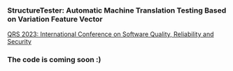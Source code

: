 ### StructureTester: Automatic Machine Translation Testing Based on Variation Feature Vector

[QRS 2023: International Conference on Software Quality, Reliability and Security](https://qrs23.techconf.org/)

### The code is coming soon :)
